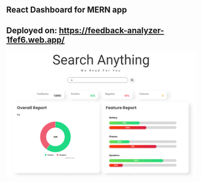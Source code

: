 ## React Dashboard for MERN app

## Deployed on: https://feedback-analyzer-1fef6.web.app/

![alt text](ui.png)
